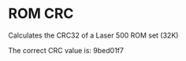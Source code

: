 ROM CRC
=======

Calculates the CRC32 of a Laser 500 ROM set (32K)

The correct CRC value is: 9bed01f7

